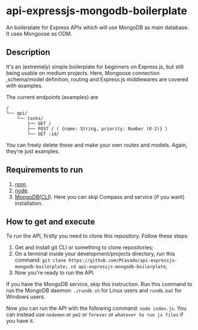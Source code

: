 # api-expressjs-mongodb-boilerplate
An boilerplate for Express APIs which will use MongoDB as main database. It uses Mongoose as ODM.

## Description
It's an (extremely) simple boilerplate for beginners on Express.js, but still being usable on medium projects. Here, Mongoose connection ,schema/model definition, routing and Express.js middlewares are covered with examples.

The current endpoints (examples) are

```
/
└── api/
    └── tasks/
        ├── GET /
        ├── POST / ( {name: String, priority: Number (0-2)} )
        └── GET :id/
```

You can freely delete these and make your own routes and models. Again, they're just examples.

## Requirements to run
1. [npm](https://www.npmjs.com/get-npm).
2. [node](https://nodejs.org/en/download/).
3. [MongoDB(CLI)](https://docs.mongodb.com/manual/administration/install-community/). Here you can skip Compass and service (if you want) installation.

## How to get and execute
To run the API, firstly you need to clone this repository. Follow these steps:

1. Get and install git CLI or something to clone repositories;
2. On a terminal inside your development/projects directory, run this command: `git clone https://github.com/PCasado/api-expressjs-mongodb-boilerplate; cd api-expressjs-mongodb-boilerplate`;
3. Now you're ready to run the API.

If you have the MongoDB service, skip this instruction. Run this command to run the MongoDB daemon: `./rundb.sh` for Linux users and `rundb.bat` for Windows users.

Now you can run the API with the following command: `node index.js`. You can instead use `nodemon` or `pm2` or `forever` or `whatever to run js files` if you have it.

